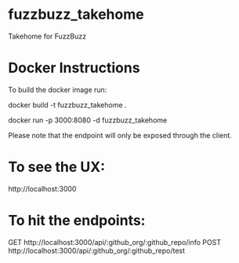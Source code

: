 # fuzzbuzz_takehome

Takehome for FuzzBuzz

# Docker Instructions

To build the docker image run:

docker build -t fuzzbuzz_takehome .


docker run -p 3000:8080 -d fuzzbuzz_takehome

Please note that the endpoint will only be exposed through the client. 

# To see the UX: 
http://localhost:3000

# To hit the endpoints: 
GET ​http://localhost:3000/api/:github_org/:github_repo/info​
POST ​http://localhost:3000/api/:github_org/:github_repo/test​
